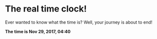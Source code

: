 # The real time clock!

Ever wanted to know what the time is? Well, your journey is about to end!

**The time is Nov 29, 2017, 04:40**
